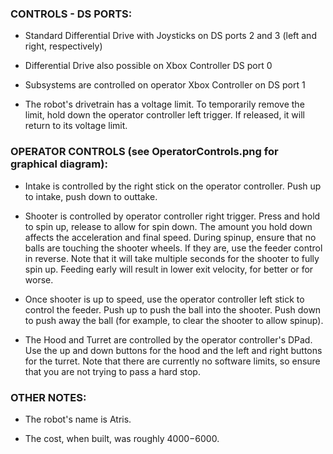 ### CONTROLS - DS PORTS:

* Standard Differential Drive with Joysticks on DS ports 2 and 3 (left and right, respectively)

* Differential Drive also possible on Xbox Controller DS port 0

* Subsystems are controlled on operator Xbox Controller on DS port 1

* The robot's drivetrain has a voltage limit. To temporarily remove the limit, hold down the operator controller left trigger. If released, it will return to its voltage limit.



### OPERATOR CONTROLS (see OperatorControls.png for graphical diagram):

* Intake is controlled by the right stick on the operator controller. Push up to intake, push down to outtake.

* Shooter is controlled by operator controller right trigger. Press and hold to spin up, release to allow for spin down. The amount you hold down affects the acceleration and final speed.
During spinup, ensure that no balls are touching the shooter wheels. If they are, use the feeder control in reverse.
Note that it will take multiple seconds for the shooter to fully spin up. Feeding early will result in lower exit velocity, for better or for worse.

* Once shooter is up to speed, use the operator controller left stick to control the feeder. Push up to push the ball into the shooter. Push down to push away the ball (for example, to clear the shooter to allow spinup).

* The Hood and Turret are controlled by the operator controller's DPad. Use the up and down buttons for the hood and the left and right buttons for the turret.
Note that there are currently no software limits, so ensure that you are not trying to pass a hard stop.

### OTHER NOTES:
* The robot's name is Atris. 

* The cost, when built, was roughly $4000-$6000.
